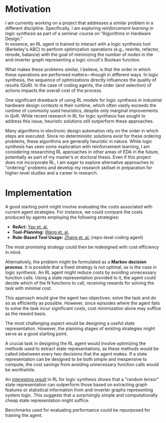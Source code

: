 # Motivation

I am currently working on a project that addresses a similar problem in a different discipline. Specifically, I am exploring *reinforcement learning in logic synthesis* as part of a seminar course on "Algorithms in Hardware Design."  
In essence, an RL agent is trained to interact with a logic synthesis tool (Berkeley's ABC) to perform optimization operations (e.g., rewrite, refactor, renode, balance) with the goal of minimizing the number of nodes in the and-inverter graph representing a logic circuit's Boolean function. 

What makes these problems similar, I believe, is that the order in which these operations are performed matters—though in different ways. In logic synthesis, the sequence of optimizations directly influences the quality of results (QoR). In the case of coding agents, the order (and selection) of actions impacts the overall cost of the process.  

One significant drawback of using RL models for logic synthesis in industrial hardware design contexts is their runtime, which often vastly exceeds the runtime of commonly used heuristics, despite only marginal improvements in QoR. While recent research in RL for logic synthesis has sought to address this issue, heuristic solutions still outperform these approaches.

Many algorithms in electronic design automation rely on the order in which steps are executed. Since no deterministic solutions exist for these ordering problems, these algorithms are generally heuristic in nature. While logic synthesis has seen some exploration with reinforcement learning, I am considering researching RL approaches in other areas of EDA in the future, potentially as part of my master’s or doctoral thesis. Even if this project does not incorporate RL, I am eager to explore alternative approaches to "ordering" problems and develop my research skillset in preparation for higher-level studies and a career in research.

# Implementation

A good starting point might involve evaluating the costs associated with current agent strategies. For instance, we could compare the costs produced by agents employing the following strategies:

* **ReAct:** [Yao et. al.](https://arxiv.org/pdf/2210.03629)  
* **Tool-Planning:** [Wang et. al.](https://arxiv.org/pdf/2305.04091)  
* **Rule-Based Tool Usage:** [Zhang et. al.](https://arxiv.org/pdf/2401.07339)  (repo-level coding agent)

The most promising strategy could then be redesigned with cost efficiency in mind.

Alternatively, the problem might be formulated as a **Markov decision process**. It is possible that a fixed strategy is not optimal, as is the case in logic synthesis. An RL agent might reduce costs by avoiding unnecessary function calls. Using a state representation provided to it, the agent could decide which of the N functions to call, receiving rewards for solving the task with minimal cost.

This approach would give the agent two objectives: solve the task and do so as efficiently as possible. However, since episodes where the agent fails to solve the task incur significant costs, cost minimization alone may suffice as the reward basis.

The most challenging aspect would be designing a useful state representation. However, the planning stages of existing strategies might serve as a good starting point.  

A crucial task in designing the RL agent would involve optimizing the methods used to extract state representations, as these methods would be called inbetween every two decisions that the agent makes. If a state representation can be designed to be both simple and inexpensive to compute, the cost savings from avoiding unnecessary function calls would be worthwhile.  

An [interesting result](https://arxiv.org/pdf/2205.07614) in RL for logic synthesis shows that a "random tensor" state representation can outperform those based on extracting graph features or statistical information from and-inverter graphs representing system logic. This suggests that a surprisingly simple and computationally cheap state representation might suffice.

Benchmarks used for evaluating performance could be repurposed for training the agent.
